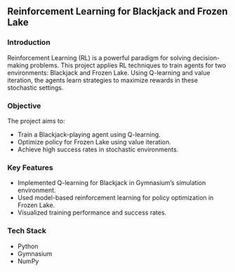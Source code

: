 ## Reinforcement Learning for Blackjack and Frozen Lake

### Introduction
Reinforcement Learning (RL) is a powerful paradigm for solving decision-making problems. This project applies RL techniques to train agents for two environments: Blackjack and Frozen Lake. Using Q-learning and value iteration, the agents learn strategies to maximize rewards in these stochastic settings.

### Objective
The project aims to:

* Train a Blackjack-playing agent using Q-learning.
* Optimize policy for Frozen Lake using value iteration.
* Achieve high success rates in stochastic environments.
  
### Key Features
* Implemented Q-learning for Blackjack in Gymnasium’s simulation environment.
* Used model-based reinforcement learning for policy optimization in Frozen Lake.
* Visualized training performance and success rates.
  
### Tech Stack
* Python
* Gymnasium
* NumPy
